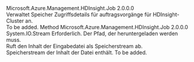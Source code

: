 <Type Name="IStorageAccess" FullName="Microsoft.Azure.Management.HDInsight.Job.Models.IStorageAccess">
  <TypeSignature Language="C#" Value="public interface IStorageAccess" />
  <TypeSignature Language="ILAsm" Value=".class public interface auto ansi abstract IStorageAccess" />
  <TypeSignature Language="DocId" Value="T:Microsoft.Azure.Management.HDInsight.Job.Models.IStorageAccess" />
  <TypeSignature Language="VB.NET" Value="Public Interface IStorageAccess" />
  <TypeSignature Language="F#" Value="type IStorageAccess = interface" />
  <AssemblyInfo>
    <AssemblyName>Microsoft.Azure.Management.HDInsight.Job</AssemblyName>
    <AssemblyVersion>2.0.0.0</AssemblyVersion>
  </AssemblyInfo>
  <Interfaces />
  <Docs>
    <summary>
            Verwaltet Speicher Zugriffsdetails für auftragsvorgänge für HDInsight-Cluster an.
            </summary>
    <remarks>To be added.</remarks>
  </Docs>
  <Members>
    <Member MemberName="GetFileContent">
      <MemberSignature Language="C#" Value="public System.IO.Stream GetFileContent (string file);" />
      <MemberSignature Language="ILAsm" Value=".method public hidebysig newslot virtual instance class System.IO.Stream GetFileContent(string file) cil managed" />
      <MemberSignature Language="DocId" Value="M:Microsoft.Azure.Management.HDInsight.Job.Models.IStorageAccess.GetFileContent(System.String)" />
      <MemberSignature Language="VB.NET" Value="Public Function GetFileContent (file As String) As Stream" />
      <MemberSignature Language="F#" Value="abstract member GetFileContent : string -&gt; System.IO.Stream" Usage="iStorageAccess.GetFileContent file" />
      <MemberType>Method</MemberType>
      <AssemblyInfo>
        <AssemblyName>Microsoft.Azure.Management.HDInsight.Job</AssemblyName>
        <AssemblyVersion>2.0.0.0</AssemblyVersion>
      </AssemblyInfo>
      <ReturnValue>
        <ReturnType>System.IO.Stream</ReturnType>
      </ReturnValue>
      <Parameters>
        <Parameter Name="file" Type="System.String" />
      </Parameters>
      <Docs>
        <param name="file">
            Erforderlich. Der Pfad, der heruntergeladen werden muss.
            </param>
        <summary>
            Ruft den Inhalt der Eingabedatei als Speicherstream ab.
            </summary>
        <returns>
            Speicherstream der Inhalt der Datei enthält.
            </returns>
        <remarks>To be added.</remarks>
      </Docs>
    </Member>
  </Members>
</Type>